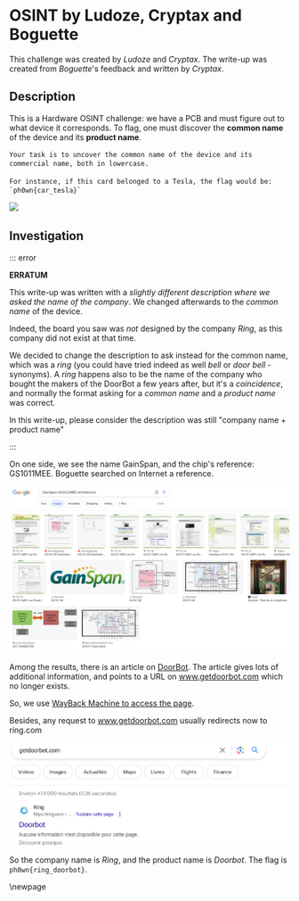 # OSINT by Ludoze, Cryptax and Boguette

This challenge was created by *Ludoze* and *Cryptax*. The write-up was created from *Boguette*'s feedback and written by *Cryptax*.


## Description

This is a Hardware OSINT challenge: we have a PCB and must figure out to what device it corresponds. To flag, one must discover the **common name** of the device and its **product name**.

```
Your task is to uncover the common name of the device and its commercial name, both in lowercase.

For instance, if this card belonged to a Tesla, the flag would be:
`ph0wn{car_tesla}`
```

![](./images/IMG_9241.JPG)

## Investigation

::: error

**ERRATUM**

This write-up was written with a *slightly different description where we asked the name of the company*. We changed afterwards to the *common name* of the device.

Indeed, the board you saw was *not* designed by the company *Ring*, as this company did not exist at that time. 

We decided to change the description to ask instead for the common name, which was a *ring* (you could have tried indeed as well *bell* or *door bell* - synonyms). A *ring* happens also to be the name of the company who bought the makers of the DoorBot a few years after, but it's a *coincidence*, and normally the format asking for a *common name* and a *product name* was correct.

In this write-up, please consider the description was still "company name + product name"

:::

On one side, we see the name GainSpan, and the chip's reference: GS1011MEE.
Boguette searched on Internet a reference.

![](./images/search-gainspan.png)

Among the results, there is an article on [DoorBot](https://www.geeek.org/doorbot-test-avis-944/). The article gives lots of additional information, and points to a URL on www.getdoorbot.com which no longer exists.

So, we use [WayBack Machine to access the page](https://web.archive.org/web/20140625090124/http://www.getdoorbot.com/pages/terms-of-use).

Besides, any request to www.getdoorbot.com usually redirects now to ring.com

![](./images/ring.png)

So the company name is *Ring*, and the product name is *Doorbot*.
The flag is `ph0wn{ring_doorbot}`.

\newpage
